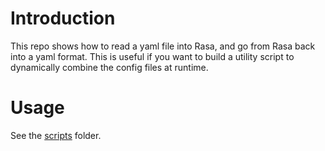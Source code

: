 # Introduction

This repo shows how to read a yaml file into Rasa, and go from Rasa back into a yaml format. This is useful if you want to build a utility script to dynamically combine the config files at runtime.

# Usage
See the [scripts](scripts) folder.